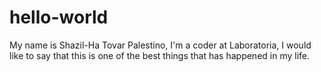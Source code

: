 # hello-world
My name is Shazil-Ha Tovar Palestino, I'm a coder at Laboratoria, I would like to say that this is one of the best things that has happened in my life.
